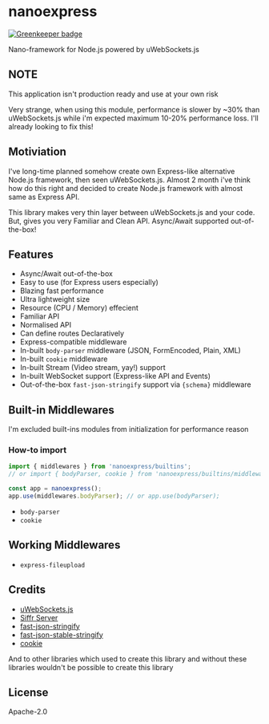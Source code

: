# nanoexpress

[![Greenkeeper badge](https://badges.greenkeeper.io/dalisoft/nanoexpress.svg)](https://greenkeeper.io/)

Nano-framework for Node.js powered by uWebSockets.js

## NOTE

This application isn't production ready and use at your own risk

Very strange, when using this module, performance is slower by ~30% than uWebSockets.js while i'm expected maximum 10-20% performance loss. I'll already looking to fix this!

## Motiviation

I've long-time planned somehow create own Express-like alternative Node.js framework, then seen uWebSockets.js. Almost 2 month i've think how do this right and decided to create Node.js framework with almost same as Express API.

This library makes very thin layer between uWebSockets.js and your code. But, gives you very Familiar and Clean API. Async/Await supported out-of-the-box!

## Features

- Async/Await out-of-the-box
- Easy to use (for Express users especially)
- Blazing fast performance
- Ultra lightweight size
- Resource (CPU / Memory) effecient
- Familiar API
- Normalised API
- Can define routes Declaratively
- Express-compatible middleware
- In-built `body-parser` middleware (JSON, FormEncoded, Plain, XML)
- In-built `cookie` middleware
- In-built Stream (Video stream, yay!) support
- In-built WebSocket support (Express-like API and Events)
- Out-of-the-box `fast-json-stringify` support via `{schema}` middleware

## Built-in Middlewares

I'm excluded built-ins modules from initialization for performance reason

### How-to import

```js
import { middlewares } from 'nanoexpress/builtins';
// or import { bodyParser, cookie } from 'nanoexpress/builtins/middlewares';

const app = nanoexpress();
app.use(middlewares.bodyParser); // or app.use(bodyParser);
```

- `body-parser`
- `cookie`

## Working Middlewares

- `express-fileupload`

## Credits

- [uWebSockets.js](https://github.com/uNetworking/uWebSockets.js)
- [Siffr Server](https://github.com/sifrr/sifrr/tree/master/packages/server/sifrr-server)
- [fast-json-stringify](https://github.com/fastify/fast-json-stringify)
- [fast-json-stable-stringify](https://github.com/epoberezkin/fast-json-stable-stringify)
- [cookie](https://github.com/jshttp/cookie#readme)

And to other libraries which used to create this library and without these libraries wouldn't be possible to create this library

## License

Apache-2.0
